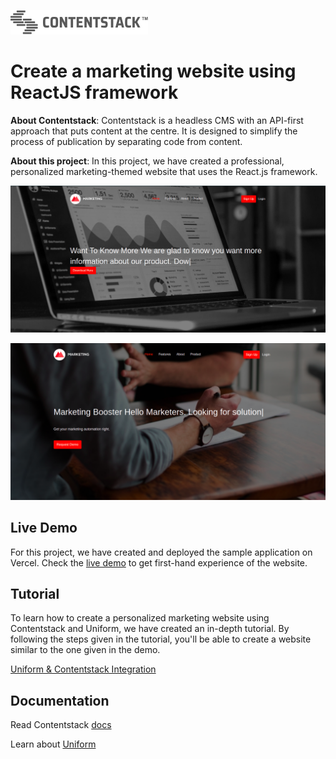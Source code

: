![logo](/repo-asset/logo.png)
# Create a marketing website using ReactJS framework

**About Contentstack**: Contentstack is a headless CMS with an API-first approach that puts content at the centre. It is designed to simplify the process of publication by separating code from content.

**About this project**: In this project, we have created a professional, personalized marketing-themed website that uses the React.js framework.

![pic one](/repo-asset/image-1.png)

![pic two](/repo-asset/image-2.png)

## Live Demo

For this project, we have created and deployed the sample application on Vercel. Check the [live demo](https://uniform-persnolize-cs.vercel.app/) to get first-hand experience of the website.

## Tutorial

To learn how to create a personalized marketing website using Contentstack and Uniform, we have created an in-depth tutorial. By following the steps given in the tutorial, you'll be able to create a website similar to the one given in the demo.

[Uniform & Contentstack Integration]()

## Documentation

Read Contentstack [docs](https://www.contentstack.com/docs/)

Learn about [Uniform](https://docs.uniform.app/optimize/dev/content-management/contentstack/getting-started)
